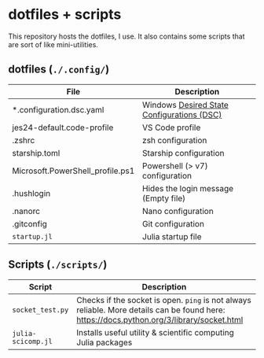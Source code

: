 # dotfiles + scripts
This repository hosts the dotfiles, I use. It also contains some scripts that are sort of like mini-utilities.

## dotfiles (`./.config/`)
| File | Description |
| ---- | ----------- |
| *.configuration.dsc.yaml | Windows [Desired State Configurations (DSC)](https://www.youtube.com/watch?v=9HlM0xuu01M) |
| jes24-default.code-profile | VS Code profile |
| .zshrc | zsh configuration |
| starship.toml | Starship configuration |
| Microsoft.PowerShell_profile.ps1 | Powershell (> v7) configuration |
| .hushlogin | Hides the login message (Empty file)
| .nanorc | Nano configuration |
| .gitconfig | Git configuration |
| `startup.jl` | Julia startup file |

## Scripts (`./scripts/`)

| Script | Description |
| ------ | ----------- |
| `socket_test.py` | Checks if the socket is open. `ping` is not always reliable. More details can be found here: https://docs.python.org/3/library/socket.html |
| `julia-scicomp.jl` | Installs useful utility & scientific computing Julia packages |
